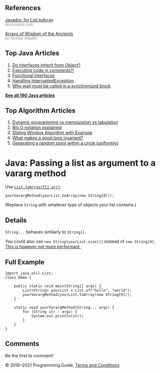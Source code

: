 <span class="underline"></span>

<span class="underline"></span>

References
----------

[Javadoc for List.toArray](https://docs.oracle.com/javase/8/docs/api/java/util/List.html#toArray-T:A-)  
<span style="color: grey; font-style: italic; font-size: smaller">docs.oracle.com</span>

[Arrays of Wisdom of the Ancients](https://shipilev.net/blog/2016/arrays-wisdom-ancients/)  
<span style="color: grey; font-style: italic; font-size: smaller">by Aleksey Shipilёv</span>

<span class="underline"></span>

Top Java Articles
-----------------

1.  [Do interfaces inherit from Object?](do-interfaces-inherit-from-object.html)
2.  [Executing code in comments?!](executing-code-in-comments.html)
3.  [Functional Interfaces](functional-interfaces.html)
4.  [Handling InterruptedException](handling-interrupted-exceptions.html)
5.  [Why wait must be called in a synchronized block](why-wait-must-be-in-synchronized.html)

[**See all 190 Java articles**](index.html)

Top Algorithm Articles
----------------------

1.  [Dynamic programming vs memoization vs tabulation](../dynamic-programming-vs-memoization-vs-tabulation.html)
2.  [Big O notation explained](../big-o-notation-explained.html)
3.  [Sliding Window Algorithm with Example](../sliding-window-example.html)
4.  [What makes a good loop invariant?](../what-makes-a-good-loop-invariant.html)
5.  [Generating a random point within a circle (uniformly)](../random-point-within-circle.html)

Java: Passing a list as argument to a vararg method
===================================================

Use [`List.toArray(T[] arr)`](http://docs.oracle.com/javase/8/docs/api/java/util/List.html#toArray-T:A-):

    yourVarargMethod(yourList.toArray(new String[0]));

(Replace `String` with whatever type of objects your list contains.)

Details
-------

`String...` behaves similarly to `String[]`.

You could also use `new String[yourList.size()]` instead of `new String[0]`. [This is however *not* more performant.](https://shipilev.net/blog/2016/arrays-wisdom-ancients/)

Full Example
------------

    import java.util.List;
    class Demo {

        public static void main(String[] args) {
            List<String> yourList = List.of("hello", "world");
            yourVarargMethod(yourList.toArray(new String[0]));
        }

        static void yourVarargMethod(String... args) {
            for (String str : args) {
                System.out.println(str);
            }
        }
    }

Comments
--------

Be the first to comment!

© 2016–2021 Programming.Guide, [Terms and Conditions](../terms-and-conditions.html)
